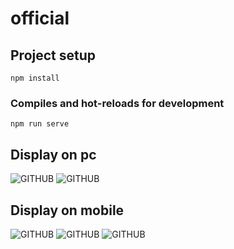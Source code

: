 # official

## Project setup
```
npm install
```
### Compiles and hot-reloads for development
```
npm run serve
```

## Display on pc
![GITHUB](./src/images/web1)
![GITHUB](./src/images/web2)

## Display on mobile
![GITHUB](./src/images/mobile1)
![GITHUB](./src/images/mobile2)
![GITHUB](./src/images/mobile3)